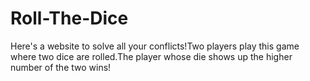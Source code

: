 # Roll-The-Dice
Here's a website to solve all your conflicts!Two players play this game where two dice are rolled.The player whose die shows up the higher number of the two wins!
